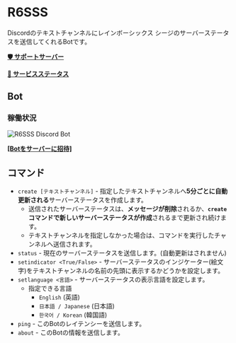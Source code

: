 # R6SSS
Discordのテキストチャンネルにレインボーシックス シージのサーバーステータスを送信してくれるBotです。

[**🛡️ サポートサーバー**](https://discord.gg/bMf9dDjndC)

[**📶 サービスステータス**](https://milkeyyy-services.cronitorstatus.com)

## Bot
### 稼働状況
![R6SSS Discord Bot](https://cronitor.io/badges/ncjpBt/production/HL2tEvnxU5AtBMfsEMI8O-smSZ0.svg)

[**[Botをサーバーに招待]**](https://discord.com/oauth2/authorize?client_id=990497421488451615)

## コマンド
- `create [テキストチャンネル]` - 指定したテキストチャンネルへ**5分ごとに自動更新される**サーバーステータスを作成します。
	- 送信されたサーバーステータスは、**メッセージが削除**されるか、**`create` コマンドで新しいサーバーステータスが作成**されるまで更新され続けます。
	- テキストチャンネルを指定しなかった場合は、コマンドを実行したチャンネルへ送信されます。
- `status` - 現在のサーバーステータスを送信します。(自動更新はされません)
- `setindicator <True/False>` - サーバーステータスのインジケーター(絵文字)をテキストチャンネルの名前の先頭に表示するかどうかを設定します。
- `setlanguage <言語>` - サーバーステータスの表示言語を設定します。
	- 指定できる言語
		- `English` (英語)
		- `日本語 / Japanese` (日本語)
		- `한국어 / Korean` (韓国語)
- `ping` - このBotのレイテンシーを送信します。
- `about` - このBotの情報を送信します。
